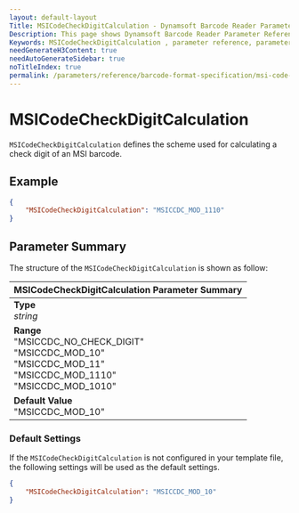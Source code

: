 ```yaml
---
layout: default-layout
Title: MSICodeCheckDigitCalculation - Dynamsoft Barcode Reader Parameters
Description: This page shows Dynamsoft Barcode Reader Parameter Reference for MSICodeCheckDigitCalculation.
Keywords: MSICodeCheckDigitCalculation , parameter reference, parameter
needGenerateH3Content: true
needAutoGenerateSidebar: true
noTitleIndex: true
permalink: /parameters/reference/barcode-format-specification/msi-code-check-digit-calculation.html
---
```


# MSICodeCheckDigitCalculation  

`MSICodeCheckDigitCalculation` defines the scheme used for calculating a check digit of an MSI barcode.
## Example


```json
{
    "MSICodeCheckDigitCalculation": "MSICCDC_MOD_1110"
}
```

## Parameter Summary
The structure of the `MSICodeCheckDigitCalculation` is shown as follow:

| MSICodeCheckDigitCalculation  Parameter Summary |
| :--------------------------------- |
| **Type**<br>*string* |
| **Range**<br>	"MSICCDC_NO_CHECK_DIGIT"<br>"MSICCDC_MOD_10"<br>"MSICCDC_MOD_11"<br>"MSICCDC_MOD_1110"<br>"MSICCDC_MOD_1010"|
| **Default Value**<br> "MSICCDC_MOD_10"|


### Default Settings

If the `MSICodeCheckDigitCalculation` is not configured in your template file, the following settings will be used as the default settings.

```json
{
    "MSICodeCheckDigitCalculation": "MSICCDC_MOD_10"
}
```
